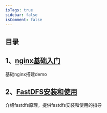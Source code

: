 ```yaml
---
isTags: true
sidebar: false
isComment: false
---
```


## 目录

## 1、[nginx基础入门](/dev/nginx/nginxstudy)

基础nginx搭建demo

## 2、[FastDFS安装和使用](/dev/fastdfs/fastdfsStudy)

介绍fastdfs原理，提供fastdfs安装和使用的指导